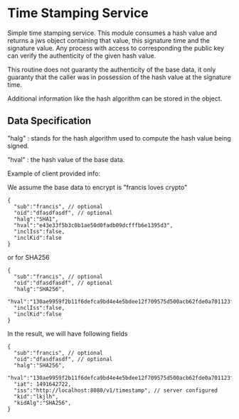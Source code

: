 # Time Stamping Service

Simple time stamping service. This module consumes a hash value and returns a jws object containing that value, this signature time and the signature value. Any process with access to corresponding the public key can verify the authenticity of the given hash value.

This routine does not guaranty the authenticity of the base data, it only guaranty that the caller was in possession of the hash value at the signature time.

Additional information like the hash algorithm can be stored in the object.

## Data Specification

"halg" : stands for the hash algorithm used to compute the hash value being signed.

"hval" : the hash value of the base data.

Example of client provided info:

We assume the base data to encrypt is "francis loves crypto"

```
{ 
  "sub":"francis", // optional 
  "oid":"dfasdfasdf", // optional
  "halg":"SHA1",
  "hval":"e43e33f5b3c0b1ae50d0fadb09dcfffb6e1395d3",
  "inclIss":false,
  "inclKid":false
}
```

or for SHA256

```
{ 
  "sub":"francis", // optional 
  "oid":"dfasdfasdf", // optional
  "halg":"SHA256",
  "hval":"130ae9959f2b11f6defca9bd4e4e5bdee12f709575d500acb62fde0a701123f9",
  "inclIss":false,
  "inclKid":false
}
```

In the result, we will have following fields

```
{ 
  "sub":"francis", // optional 
  "oid":"dfasdfasdf", // optional
  "halg":"SHA256",
  "hval":"130ae9959f2b11f6defca9bd4e4e5bdee12f709575d500acb62fde0a701123f9",
  "iat": 1491642722,
  "iss":"http://localhost:8080/v1/timestamp", // server configured
  "kid":"lkjlh",
  "kidAlg":"SHA256",
}
```
